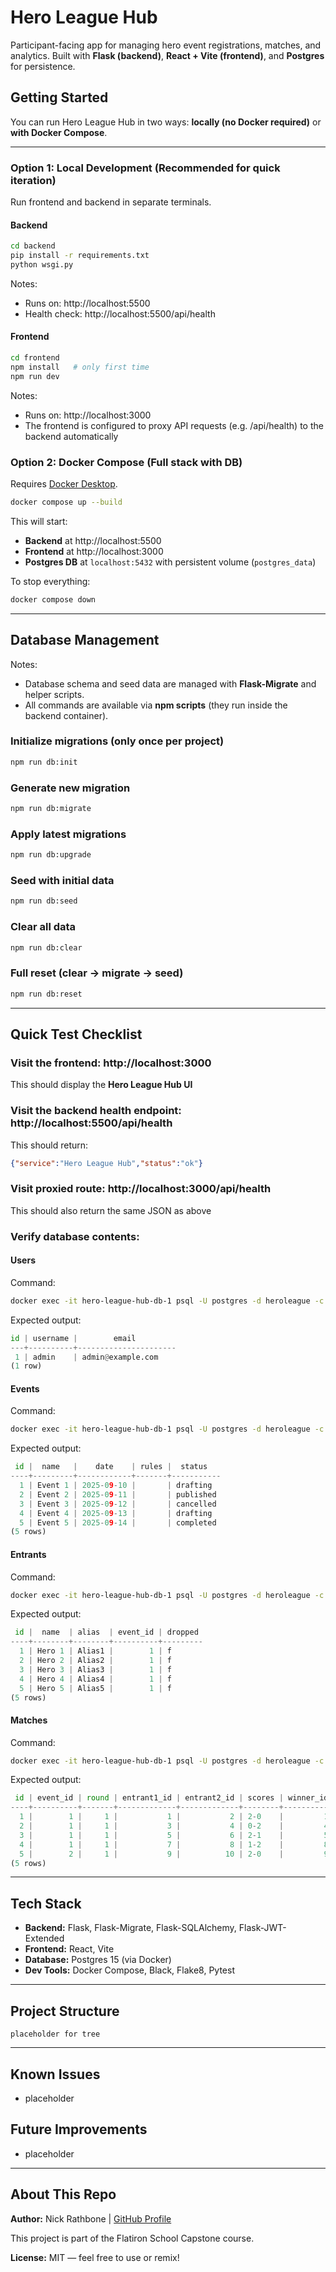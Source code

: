 # Hero League Hub

Participant-facing app for managing hero event registrations, matches, and analytics.
Built with **Flask (backend)**, **React + Vite (frontend)**, and **Postgres** for persistence.

## Getting Started

You can run Hero League Hub in two ways: **locally (no Docker required)** or **with Docker Compose**.

---

### Option 1: Local Development (Recommended for quick iteration)

Run frontend and backend in separate terminals.

#### Backend
```bash
cd backend
pip install -r requirements.txt
python wsgi.py
```
Notes:
- Runs on: http://localhost:5500
- Health check: http://localhost:5500/api/health

#### Frontend
```bash
cd frontend
npm install   # only first time
npm run dev
```
Notes:
- Runs on: http://localhost:3000
- The frontend is configured to proxy API requests (e.g. /api/health) to the backend automatically

### Option 2: Docker Compose (Full stack with DB)
Requires [Docker Desktop](https://www.docker.com/products/docker-desktop/).

```bash
docker compose up --build
```

This will start:
- **Backend** at http://localhost:5500
- **Frontend** at http://localhost:3000
- **Postgres DB** at `localhost:5432` with persistent volume (`postgres_data`)

To stop everything:
```bash
docker compose down
```

---

## Database Management

Notes:
- Database schema and seed data are managed with **Flask-Migrate** and helper scripts.
- All commands are available via **npm scripts** (they run inside the backend container).

### Initialize migrations (only once per project)
```bash
npm run db:init
```

### Generate new migration
```bash
npm run db:migrate
```

### Apply latest migrations
```bash
npm run db:upgrade
```

### Seed with initial data
```bash
npm run db:seed
```

### Clear all data
```bash
npm run db:clear
```

### Full reset (clear → migrate → seed)
```bash
npm run db:reset
```

---

## Quick Test Checklist
### Visit the frontend: http://localhost:3000
This should display the **Hero League Hub UI**

### Visit the backend health endpoint: http://localhost:5500/api/health
This should return:
```json
{"service":"Hero League Hub","status":"ok"}
```
### Visit proxied route: http://localhost:3000/api/health
This should also return the same JSON as above

### Verify database contents:
#### Users
Command:
```bash
docker exec -it hero-league-hub-db-1 psql -U postgres -d heroleague -c "SELECT * FROM users LIMIT 5;"
```

Expected output:
```python
id | username |        email        
---+----------+----------------------
 1 | admin    | admin@example.com
(1 row)
```

#### Events
Command:
```bash
docker exec -it hero-league-hub-db-1 psql -U postgres -d heroleague -c "SELECT * FROM events LIMIT 5;"
```

Expected output:
```python
 id |  name   |    date    | rules |  status   
----+---------+------------+-------+-----------
  1 | Event 1 | 2025-09-10 |       | drafting
  2 | Event 2 | 2025-09-11 |       | published
  3 | Event 3 | 2025-09-12 |       | cancelled
  4 | Event 4 | 2025-09-13 |       | drafting
  5 | Event 5 | 2025-09-14 |       | completed
(5 rows)
```

#### Entrants
Command:
```bash
docker exec -it hero-league-hub-db-1 psql -U postgres -d heroleague -c "SELECT * FROM entrants LIMIT 5;"
```

Expected output:
```python
 id |  name  | alias  | event_id | dropped 
----+--------+--------+----------+---------
  1 | Hero 1 | Alias1 |        1 | f
  2 | Hero 2 | Alias2 |        1 | f
  3 | Hero 3 | Alias3 |        1 | f
  4 | Hero 4 | Alias4 |        1 | f
  5 | Hero 5 | Alias5 |        1 | f
(5 rows)
```

#### Matches
Command:
```bash
docker exec -it hero-league-hub-db-1 psql -U postgres -d heroleague -c "SELECT * FROM matches LIMIT 5;"
```

Expected output:
```python
 id | event_id | round | entrant1_id | entrant2_id | scores | winner_id 
----+----------+-------+-------------+-------------+--------+-----------
  1 |        1 |     1 |           1 |           2 | 2-0    |         1
  2 |        1 |     1 |           3 |           4 | 0-2    |         4
  3 |        1 |     1 |           5 |           6 | 2-1    |         5
  4 |        1 |     1 |           7 |           8 | 1-2    |         8
  5 |        2 |     1 |           9 |          10 | 2-0    |         9
(5 rows)
```



---

## Tech Stack
- **Backend:** Flask, Flask-Migrate, Flask-SQLAlchemy, Flask-JWT-Extended
- **Frontend:** React, Vite
- **Database:** Postgres 15 (via Docker)
- **Dev Tools:** Docker Compose, Black, Flake8, Pytest

---

## Project Structure
```
placeholder for tree
```

---

## Known Issues
- placeholder

## Future Improvements
- placeholder

---

## About This Repo
**Author:** Nick Rathbone | [GitHub Profile](https://github.com/nrathbone-turing)

This project is part of the Flatiron School Capstone course.

**License:** MIT — feel free to use or remix!